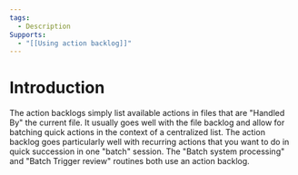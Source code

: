```yaml
---
tags:
  - Description
Supports:
  - "[[Using action backlog]]"
---
```

# Introduction

The action backlogs simply list available actions in files that are "Handled By" the current file. It usually goes well with the file backlog and allow for batching quick actions in the context of a centralized list. 
The action backlog goes particularly well with recurring actions that you want to do in quick succession in one "batch" session. 
The "Batch system processing" and "Batch Trigger review" routines both use an action backlog. 
